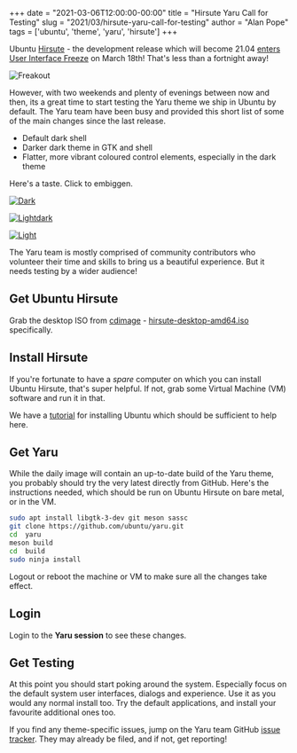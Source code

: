 +++
date = "2021-03-06T12:00:00-00:00"
title = "Hirsute Yaru Call for Testing"
slug = "2021/03/hirsute-yaru-call-for-testing"
author = "Alan Pope"
tags = ['ubuntu', 'theme', 'yaru', 'hirsute']
+++

Ubuntu [Hirsute](https://launchpad.net/ubuntu/hirsute) - the development release which will become 21.04 [enters](https://discourse.ubuntu.com/t/hirsute-hippo-release-schedule/18539) [User Interface Freeze](https://wiki.ubuntu.com/UserInterfaceFreeze) on March 18th! That's less than a fortnight away!

![Freakout](/images/2021-03-06/freakout.gif)

However, with two weekends and plenty of evenings between now and then, its a great time to start testing the Yaru theme we ship in Ubuntu by default. The Yaru team have been busy and provided this short list of some of the main changes since the last release.


  * Default dark shell
  * Darker dark theme in GTK and shell
  * Flatter, more vibrant coloured control elements, especially in the dark theme

Here's a taste. Click to embiggen.

[![Dark](/images/2021-03-06/dark.png)](/images/2021-03-06/dark.png)

[![Lightdark](/images/2021-03-06/lightdark.png)](/images/2021-03-06/lightdark.png)

[![Light](/images/2021-03-06/light.png)](/images/2021-03-06/light.png)

The Yaru team is mostly comprised of community contributors who volunteer their time and skills to bring us a beautiful experience. But it needs testing by a wider audience! 

## Get Ubuntu Hirsute

Grab the desktop ISO from [cdimage](http://cdimage.ubuntu.com/ubuntu/daily-live/current/) - [hirsute-desktop-amd64.iso](http://cdimage.ubuntu.com/ubuntu/daily-live/current/hirsute-desktop-amd64.iso) specifically.

## Install Hirsute

If you're fortunate to have a *spare* computer on which you can install Ubuntu Hirsute, that's super helpful. If not, grab some Virtual Machine (VM) software and run it in that.

We have a [tutorial](https://ubuntu.com/tutorials/install-ubuntu-desktop#1-overview) for installing Ubuntu which should be sufficient to help here.

## Get Yaru 

While the daily image will contain an up-to-date build of the Yaru theme, you probably should try the very latest directly from GitHub. Here's the instructions needed, which should be run on Ubuntu Hirsute on bare metal, or in the VM.

```bash
sudo apt install libgtk-3-dev git meson sassc
git clone https://github.com/ubuntu/yaru.git
cd  yaru
meson build
cd  build
sudo ninja install
```

Logout or reboot the machine or VM to make sure all the changes take effect.

## Login

Login to the **Yaru session** to see these changes.

## Get Testing

At this point you should start poking around the system. Especially focus on the default system user interfaces, dialogs and experience. Use it as you would any normal install too. Try the default applications, and install your favourite additional ones too. 

If you find any theme-specific issues, jump on the Yaru team GitHub [issue tracker](https://github.com/ubuntu/yaru/issues). They may already be filed, and if not, get reporting!
